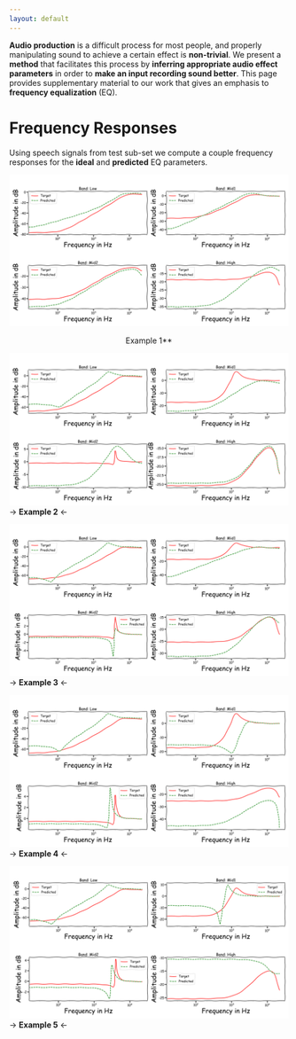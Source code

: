 ```yaml
---
layout: default
---
```

**Audio production** is a difficult process for most people, and properly manipulating sound to achieve a certain effect is **non-trivial**. We present a **method** that facilitates this process by **inferring appropriate audio effect parameters** in order to **make an input recording sound better**. This page provides supplementary material to our work that gives an emphasis to **frequency equalization** (EQ).

# Frequency Responses
Using speech signals from test sub-set we compute a couple frequency responses for the **ideal** and **predicted** EQ parameters.



![Example 1](https://raw.githubusercontent.com/Js-Mim/sp-demo/master/figures/f_r_a.png)
                                     <p align="center"> Example 1** </p>
                                        
![Example 2](https://raw.githubusercontent.com/Js-Mim/sp-demo/master/figures/f_r_b.png)
                                     -> **Example 2** <-
                                        
![Example 3](https://raw.githubusercontent.com/Js-Mim/sp-demo/master/figures/f_r_c.png)
                                      -> **Example 3** <-
                                        
![Example 4](https://raw.githubusercontent.com/Js-Mim/sp-demo/master/figures/f_r_d.png)
                                      -> **Example 4** <-
                                        
![Example 5](https://raw.githubusercontent.com/Js-Mim/sp-demo/master/figures/f_r_e.png)
                                       -> **Example 5** <-
